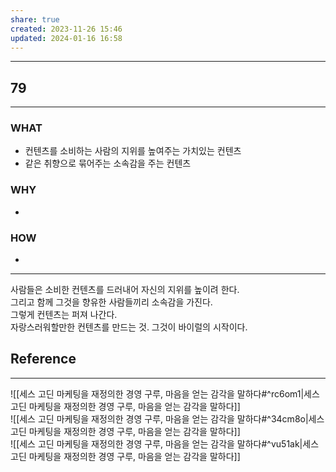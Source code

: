 ```yaml
---
share: true
created: 2023-11-26 15:46
updated: 2024-01-16 16:58
---
```


---
## 79
---
### WHAT
- 컨텐츠를 소비하는 사람의 지위를 높여주는 가치있는 컨텐츠
- 같은 취향으로 묶어주는 소속감을 주는 컨텐츠
### WHY
- 
### HOW
- 
---
사람들은 소비한 컨텐츠를 드러내어 자신의 지위를 높이려 한다.  
그리고 함께 그것을 향유한 사람들끼리 소속감을 가진다.  
그렇게 컨텐츠는 퍼져 나간다.  
자랑스러워할만한 컨텐츠를 만드는 것. 그것이 바이럴의 시작이다.

## Reference
---
![[세스 고딘  마케팅을 재정의한 경영 구루, 마음을 얻는 감각을 말하다#^rc6om1|세스 고딘  마케팅을 재정의한 경영 구루, 마음을 얻는 감각을 말하다]]  
![[세스 고딘  마케팅을 재정의한 경영 구루, 마음을 얻는 감각을 말하다#^34cm8o|세스 고딘  마케팅을 재정의한 경영 구루, 마음을 얻는 감각을 말하다]]  
![[세스 고딘  마케팅을 재정의한 경영 구루, 마음을 얻는 감각을 말하다#^vu51ak|세스 고딘  마케팅을 재정의한 경영 구루, 마음을 얻는 감각을 말하다]]
